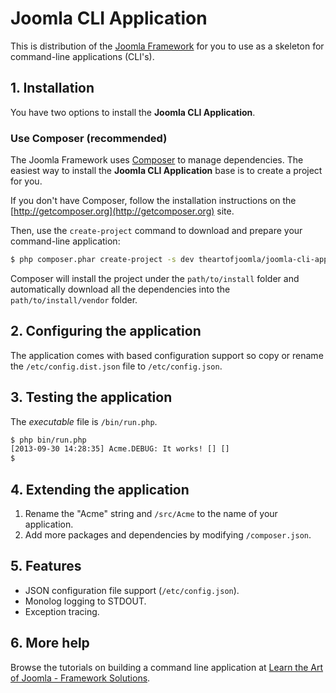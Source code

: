 # Joomla CLI Application

This is distribution of the [Joomla Framework](http://github.com/joomla/joomla-framework) for you to use as a skeleton for command-line applications (CLI's).

## 1. Installation

You have two options to install the **Joomla CLI Application**.

### Use Composer (recommended)

The Joomla Framework uses [Composer](http://getcomposer.org) to manage dependencies. The easiest way to install the **Joomla CLI Application** base is to create a project for you.

If you don't have Composer, follow the installation instructions on the [http://getcomposer.org](http://getcomposer.org) site.

Then, use the `create-project` command to download and prepare your command-line application:

```bash
$ php composer.phar create-project -s dev theartofjoomla/joomla-cli-application path/to/install
```

Composer will install the project under the `path/to/install` folder and automatically download all the dependencies into the `path/to/install/vendor` folder.

## 2. Configuring the application

The application comes with based configuration support so copy or rename the `/etc/config.dist.json` file to `/etc/config.json`.

## 3. Testing the application

The _executable_ file is `/bin/run.php`.

```bash
$ php bin/run.php
[2013-09-30 14:28:35] Acme.DEBUG: It works! [] []
$
```

## 4. Extending the application

1. Rename the "Acme" string and `/src/Acme` to the name of your application.
2. Add more packages and dependencies by modifying `/composer.json`.

## 5. Features

* JSON configuration file support (`/etc/config.json`).
* Monolog logging to STDOUT.
* Exception tracing.

## 6. More help

Browse the tutorials on building a command line application at [Learn the Art of Joomla - Framework Solutions](http://learn.theartofjoomla.com/framework-solutions.html).